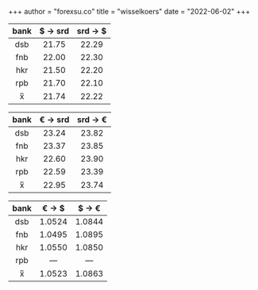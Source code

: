 +++
author = "forexsu.co"
title = "wisselkoers"
date = "2022-06-02"
+++

bank |$ → srd|srd → $
:-----:|:-----:|:-----:
dsb  |21.75|22.29
fnb  |22.00|22.30
hkr  |21.50|22.20
rpb  |21.70|22.10
x̅|21.74|22.22

bank |€ → srd |srd → €
:-----:|:-----:|:-----:
dsb  |23.24|23.82
fnb  |23.37|23.85
hkr  |22.60|23.90
rpb  |22.59|23.39
x̅|22.95|23.74

bank |€ → $|$ → €
:-----:|:-----:|:-----:
dsb  |1.0524|1.0844
fnb  |1.0495|1.0895
hkr  |1.0550|1.0850
rpb  |—|—
x̅|1.0523|1.0863
